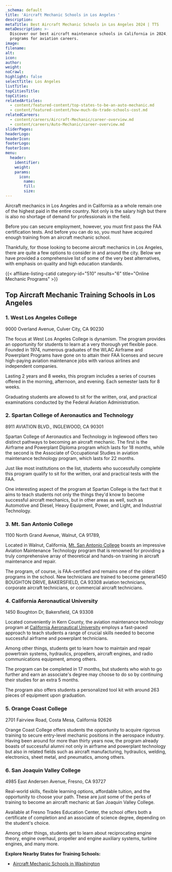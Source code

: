 ```yaml
---
_schema: default
title: 'Aircraft Mechanic Schools in Los Angeles '
description:
metaTitle: Best Aircraft Mechanic Schools in Los Angeles 2024 | TTS
metaDescription: >-
  Discover our best aircraft maintenance schools in California in 2024, offering
  programs for aviation careers.
image:
filename:
alt:
icon:
author:
weight:
noCrawl:
highlight: false
selectTitle: Los Angeles
listTitle:
topCitiesTitle:
topCities:
relatedArticles:
  - content/featured-content/top-states-to-be-an-auto-mechanic.md
  - content/featured-content/how-much-do-trade-schools-cost.md
relatedCareers:
  - content/careers/Aircraft-Mechanic/career-overview.md
  - content/careers/Auto-Mechanic/career-overview.md
sliderPages:
headerLogo:
headerIcon:
footerLogo:
footerIcon:
menu:
  header:
    identifier:
    weight:
    params:
      icon:
        name:
        fill:
        size:
---
```

Aircraft mechanics in Los Angeles and in California as a whole remain one of the highest paid in the entire country. Not only is the salary high but there is also no shortage of demand for professionals in the field.

Before you can secure employment, however, you must first pass the FAA certification tests. And before you can do so, you must have acquired enough training from an aircraft mechanic school.

Thankfully, for those looking to become aircraft mechanics in Los Angeles, there are quite a few options to consider in and around the city. Below we have provided a comprehensive list of some of the very best alternatives, with emphasis on quality and high education standards.

{{< affiliate-listing-catid category-id="510" results="6" title="Online Mechanic Programs" >}}

## **Top Aircraft Mechanic Training Schools in Los Angeles**

### 1\. West Los Angeles College

9000 Overland Avenue, Culver City, CA 90230

The focus at West Los Angeles College is dynamism. The program provides an opportunity for students to learn at a very thorough yet flexible pace. Founded in 1974, numerous graduates of the WLAC Airframe and Powerplant Programs have gone on to attain their FAA licenses and secure high-paying aviation maintenance jobs with various airlines and independent companies.

Lasting 2 years and 8 weeks, this program includes a series of courses offered in the morning, afternoon, and evening. Each semester lasts for 8 weeks.

Graduating students are allowed to sit for the written, oral, and practical examinations conducted by the Federal Aviation Administration.

### 2\. Spartan College of Aeronautics and Technology

8911 AVIATION BLVD., INGLEWOOD, CA 90301

Spartan College of Aeronautics and Technology in Inglewood offers two distinct pathways to becoming an aircraft mechanic. The first is the Airframe and Powerplant Diploma program which lasts for 18 months, while the second is the Associate of Occupational Studies in aviation maintenance technology program, which lasts for 22 months.

Just like most institutions on the list, students who successfully complete this program qualify to sit for the written, oral and practical tests with the FAA.

One interesting aspect of the program at Spartan College is the fact that it aims to teach students not only the things they'd know to become successful aircraft mechanics, but in other areas as well, such as Automotive and Diesel, Heavy Equipment, Power, and Light, and Industrial Technology.

### 3\. Mt. San Antonio College

1100 North Grand Avenue, Walnut, CA 91789,

Located in Walnut, California, [Mt. San Antonio College](https://www.mtsac.edu/) boasts an impressive Aviation Maintenance Technology program that is renowned for providing a truly comprehensive array of theoretical and hands-on training in aircraft maintenance and repair.

The program, of course, is FAA-certified and remains one of the oldest programs in the school. New technicians are trained to become general1450 BOUGHTON DRIVE, BAKERSFIELD, CA 93308 aviation technicians, corporate aircraft technicians, or commercial aircraft technicians.

### 4\. California Aeronautical University

1450 Boughton Dr, Bakersfield, CA 93308

Located conveniently in Kern County, the aviation maintenance technology program at [California Aeronautical University](https://calaero.edu/) employs a fast-paced approach to teach students a range of crucial skills needed to become successful airframe and powerplant technicians.

Among other things, students get to learn how to maintain and repair powertrain systems, hydraulics, propellers, aircraft engines, and radio communications equipment, among others.

The program can be completed in 17 months, but students who wish to go further and earn an associate's degree may choose to do so by continuing their studies for an extra 5 months.

The program also offers students a personalized tool kit with around 263 pieces of equipment upon graduation.

### 5\. Orange Coast College

2701 Fairview Road, Costa Mesa, California 92626

Orange Coast College offers students the opportunity to acquire rigorous training to secure entry-level mechanic positions in the aerospace industry. Having been around for more than thirty years now, the program already boasts of successful alumni not only in airframe and powerplant technology but also in related fields such as aircraft manufacturing, hydraulics, welding, electronics, sheet metal, and pneumatics, among others.

### 6\. San Joaquin Valley College

4985 East Andersen Avenue, Fresno, CA 93727

Real-world skills, flexible learning options, affordable tuition, and the opportunity to choose your path. These are just some of the perks of training to become an aircraft mechanic at San Joaquin Valley College.

Available at Fresno Trades Education Center, the school offers both a certificate of completion and an associate of science degree, depending on the student's choice.

Among other things, students get to learn about reciprocating engine theory, engine overhaul, propeller and engine auxiliary systems, turbine engines, and many more.

**Explore Nearby States for Training Schools:**

* [Aircraft Mechanic Schools in Washington](https://toptradeschools.com/near-you/aircraft-mechanic/washington/)